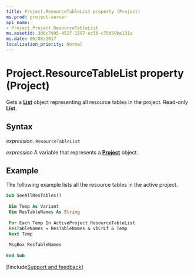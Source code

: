 ```yaml
---
title: Project.ResourceTableList property (Project)
ms.prod: project-server
api_name:
- Project.Project.ResourceTableList
ms.assetid: 3d6c7995-4527-1597-ec56-c75d59be131a
ms.date: 06/08/2017
localization_priority: Normal
---
```



# Project.ResourceTableList property (Project)

Gets a  **[List](Project.List.md)** object representing all resource tables in the project. Read-only **List**.


## Syntax

_expression_. `ResourceTableList`

_expression_ A variable that represents a **[Project](project.project.md)** object.


## Example

The following example lists all the resource tables in the active project.


```vb
Sub SeeAllResTables() 
 
 Dim Temp As Variant 
 Dim ResTableNames As String 
 
 For Each Temp In ActiveProject.ResourceTableList 
 ResTableNames = ResTableNames & vbCrLf & Temp 
 Next Temp 
 
 MsgBox ResTableNames 
 
End Sub
```

[!include[Support and feedback](~/includes/feedback-boilerplate.md)]